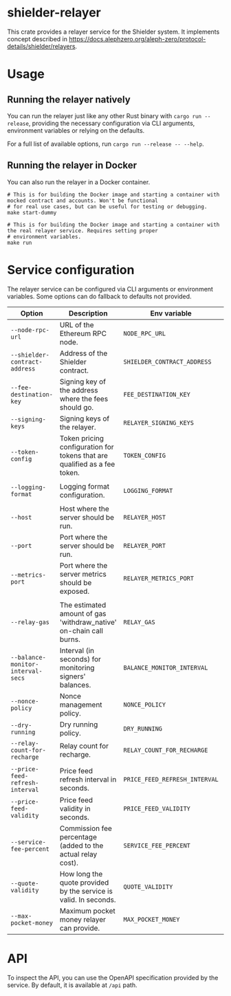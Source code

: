 # shielder-relayer

This crate provides a relayer service for the Shielder system.
It implements concept described in https://docs.alephzero.org/aleph-zero/protocol-details/shielder/relayers.

# Usage

## Running the relayer natively

You can run the relayer just like any other Rust binary with `cargo run --release`, providing the necessary
configuration
via CLI arguments, environment variables or relying on the defaults.

For a full list of available options, run `cargo run --release -- --help`.

## Running the relayer in Docker

You can also run the relayer in a Docker container.

```shell
# This is for building the Docker image and starting a container with mocked contract and accounts. Won't be functional
# for real use cases, but can be useful for testing or debugging.
make start-dummy

# This is for building the Docker image and starting a container with the real relayer service. Requires setting proper
# environment variables.
make run
```

# Service configuration

The relayer service can be configured via CLI arguments or environment variables. Some options can do fallback to
defaults not provided.

| Option                            | Description                                                                                                                                                                             | Env variable                  | Default value             |
|-----------------------------------|-----------------------------------------------------------------------------------------------------------------------------------------------------------------------------------------|-------------------------------|---------------------------|
| `--node-rpc-url`                  | URL of the Ethereum RPC node.                                                                                                                                                           | `NODE_RPC_URL`                |                           |
| `--shielder-contract-address`     | Address of the Shielder contract.                                                                                                                                                       | `SHIELDER_CONTRACT_ADDRESS`   |                           |
| `--fee-destination-key`           | Signing key of the address where the fees should go.                                                                                                                                    | `FEE_DESTINATION_KEY`         |                           |
| `--signing-keys`                  | Signing keys of the relayer.                                                                                                                                                            | `RELAYER_SIGNING_KEYS`        |                           |
| `--token-config`                  | Token pricing configuration for tokens that are qualified as a fee token.                                                                                                               | `TOKEN_CONFIG`                |                           |
|                                   |                                                                                                                                                                                         |                               |                           |
| `--logging-format`                | Logging format configuration.                                                                                                                                                           | `LOGGING_FORMAT`              | `Text`                    |
|                                   |                                                                                                                                                                                         |                               |                           |
| `--host`                          | Host where the server should be run.                                                                                                                                                    | `RELAYER_HOST`                | `0.0.0.0`                 |
| `--port`                          | Port where the server should be run.                                                                                                                                                    | `RELAYER_PORT`                | `4141`                    |
| `--metrics-port`                  | Port where the server metrics should be exposed.                                                                                                                                        | `RELAYER_METRICS_PORT`        | `9615`                    |
|                                   |                                                                                                                                                                                         |                               |                           |
| `--relay-gas`                     | The estimated amount of gas 'withdraw_native' on-chain call burns.                                                                                                                      | `RELAY_GAS`                   | `2000000`.                |
| `--balance-monitor-interval-secs` | Interval (in seconds) for monitoring signers' balances.                                                                                                                                 | `BALANCE_MONITOR_INTERVAL`    | 900 seconds               |
| `--nonce-policy`                  | Nonce management policy.                                                                                                                                                                | `NONCE_POLICY`                | `Caching`                 |
| `--dry-running`                   | Dry running policy.                                                                                                                                                                     | `DRY_RUNNING`                 | `Always`                  |
| `--relay-count-for-recharge`      | Relay count for recharge.                                                                                                                                                               | `RELAY_COUNT_FOR_RECHARGE`    | `20`                      |
|                                   |                                                                                                                                                                                         |                               |                           |
| `--price-feed-refresh-interval`   | Price feed refresh interval in seconds.                                                                                                                                                 | `PRICE_FEED_REFRESH_INTERVAL` | 60 seconds                |
| `--price-feed-validity`           | Price feed validity in seconds.                                                                                                                                                         | `PRICE_FEED_VALIDITY`         | 600 seconds               |
| `--service-fee-percent`           | Commission fee percentage (added to the actual relay cost).                                                                                                                             | `SERVICE_FEE_PERCENT`         | 15%                       |
| `--quote-validity`                | How long the quote provided by the service is valid. In seconds.                                                                                                                        | `QUOTE_VALIDITY`              | 15 seconds                |
| `--max-pocket-money`              | Maximum pocket money relayer can provide.                                                                                                                                               | `MAX_POCKET_MONEY`            | `100_000_000_000_000_000` |

# API

To inspect the API, you can use the OpenAPI specification provided by the service. By default, it is available at `/api` path.
